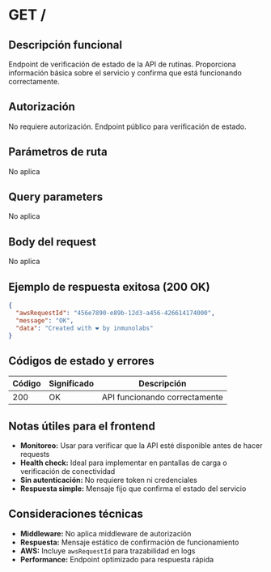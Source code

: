 # GET /

## Descripción funcional

Endpoint de verificación de estado de la API de rutinas. Proporciona información básica sobre el servicio y confirma que está funcionando correctamente.

## Autorización

No requiere autorización. Endpoint público para verificación de estado.

## Parámetros de ruta

No aplica

## Query parameters

No aplica

## Body del request

No aplica

## Ejemplo de respuesta exitosa (200 OK)

```json
{
  "awsRequestId": "456e7890-e89b-12d3-a456-426614174000",
  "message": "OK",
  "data": "Created with ❤ by inmunolabs"
}
```

## Códigos de estado y errores

| Código | Significado           | Descripción                   |
| ------ | --------------------- | ----------------------------- |
| 200    | OK                    | API funcionando correctamente |

## Notas útiles para el frontend

- **Monitoreo:** Usar para verificar que la API esté disponible antes de hacer requests
- **Health check:** Ideal para implementar en pantallas de carga o verificación de conectividad
- **Sin autenticación:** No requiere token ni credenciales
- **Respuesta simple:** Mensaje fijo que confirma el estado del servicio

## Consideraciones técnicas

- **Middleware:** No aplica middleware de autorización
- **Respuesta:** Mensaje estático de confirmación de funcionamiento
- **AWS:** Incluye `awsRequestId` para trazabilidad en logs
- **Performance:** Endpoint optimizado para respuesta rápida
